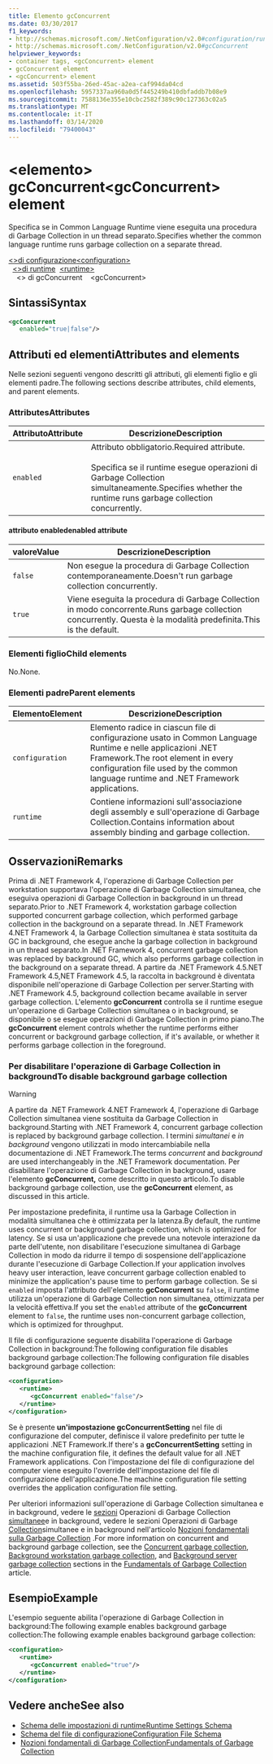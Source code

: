 ```yaml
---
title: Elemento gcConcurrent
ms.date: 03/30/2017
f1_keywords:
- http://schemas.microsoft.com/.NetConfiguration/v2.0#configuration/runtime/gcConcurrent
- http://schemas.microsoft.com/.NetConfiguration/v2.0#gcConcurrent
helpviewer_keywords:
- container tags, <gcConcurrent> element
- gcConcurrent element
- <gcConcurrent> element
ms.assetid: 503f55ba-26ed-45ac-a2ea-caf994da04cd
ms.openlocfilehash: 5957337aa960a0d5f445249b410dbfaddb7b08e9
ms.sourcegitcommit: 7588136e355e10cbc2582f389c90c127363c02a5
ms.translationtype: MT
ms.contentlocale: it-IT
ms.lasthandoff: 03/14/2020
ms.locfileid: "79400043"
---
```

# <a name="gcconcurrent-element"></a><span data-ttu-id="9b58a-102">\<elemento> gcConcurrent</span><span class="sxs-lookup"><span data-stu-id="9b58a-102">\<gcConcurrent> element</span></span>

<span data-ttu-id="9b58a-103">Specifica se in Common Language Runtime viene eseguita una procedura di Garbage Collection in un thread separato.</span><span class="sxs-lookup"><span data-stu-id="9b58a-103">Specifies whether the common language runtime runs garbage collection on a separate thread.</span></span>

<span data-ttu-id="9b58a-104">[\<>di configurazione](../configuration-element.md)</span><span class="sxs-lookup"><span data-stu-id="9b58a-104">[\<configuration>](../configuration-element.md)</span></span>\
<span data-ttu-id="9b58a-105">&nbsp;&nbsp;[\<>di runtime](runtime-element.md)</span><span class="sxs-lookup"><span data-stu-id="9b58a-105">&nbsp;&nbsp;[\<runtime>](runtime-element.md)</span></span>\
<span data-ttu-id="9b58a-106">&nbsp;&nbsp;&nbsp;&nbsp;\<> di gcConcurrent</span><span class="sxs-lookup"><span data-stu-id="9b58a-106">&nbsp;&nbsp;&nbsp;&nbsp;\<gcConcurrent></span></span>

## <a name="syntax"></a><span data-ttu-id="9b58a-107">Sintassi</span><span class="sxs-lookup"><span data-stu-id="9b58a-107">Syntax</span></span>

```xml
<gcConcurrent
   enabled="true|false"/>
```

## <a name="attributes-and-elements"></a><span data-ttu-id="9b58a-108">Attributi ed elementi</span><span class="sxs-lookup"><span data-stu-id="9b58a-108">Attributes and elements</span></span>

<span data-ttu-id="9b58a-109">Nelle sezioni seguenti vengono descritti gli attributi, gli elementi figlio e gli elementi padre.</span><span class="sxs-lookup"><span data-stu-id="9b58a-109">The following sections describe attributes, child elements, and parent elements.</span></span>

### <a name="attributes"></a><span data-ttu-id="9b58a-110">Attributes</span><span class="sxs-lookup"><span data-stu-id="9b58a-110">Attributes</span></span>

|<span data-ttu-id="9b58a-111">Attributo</span><span class="sxs-lookup"><span data-stu-id="9b58a-111">Attribute</span></span>|<span data-ttu-id="9b58a-112">Descrizione</span><span class="sxs-lookup"><span data-stu-id="9b58a-112">Description</span></span>|
|---------------|-----------------|
|`enabled`|<span data-ttu-id="9b58a-113">Attributo obbligatorio.</span><span class="sxs-lookup"><span data-stu-id="9b58a-113">Required attribute.</span></span><br /><br /><span data-ttu-id="9b58a-114">Specifica se il runtime esegue operazioni di Garbage Collection simultaneamente.</span><span class="sxs-lookup"><span data-stu-id="9b58a-114">Specifies whether the runtime runs garbage collection concurrently.</span></span>|

#### <a name="enabled-attribute"></a><span data-ttu-id="9b58a-115">attributo enabled</span><span class="sxs-lookup"><span data-stu-id="9b58a-115">enabled attribute</span></span>

|<span data-ttu-id="9b58a-116">valore</span><span class="sxs-lookup"><span data-stu-id="9b58a-116">Value</span></span>|<span data-ttu-id="9b58a-117">Descrizione</span><span class="sxs-lookup"><span data-stu-id="9b58a-117">Description</span></span>|
|-----------|-----------------|
|`false`|<span data-ttu-id="9b58a-118">Non esegue la procedura di Garbage Collection contemporaneamente.</span><span class="sxs-lookup"><span data-stu-id="9b58a-118">Doesn't run garbage collection concurrently.</span></span>|
|`true`|<span data-ttu-id="9b58a-119">Viene eseguita la procedura di Garbage Collection in modo concorrente.</span><span class="sxs-lookup"><span data-stu-id="9b58a-119">Runs garbage collection concurrently.</span></span> <span data-ttu-id="9b58a-120">Questa è la modalità predefinita.</span><span class="sxs-lookup"><span data-stu-id="9b58a-120">This is the default.</span></span>|

### <a name="child-elements"></a><span data-ttu-id="9b58a-121">Elementi figlio</span><span class="sxs-lookup"><span data-stu-id="9b58a-121">Child elements</span></span>

<span data-ttu-id="9b58a-122">No.</span><span class="sxs-lookup"><span data-stu-id="9b58a-122">None.</span></span>

### <a name="parent-elements"></a><span data-ttu-id="9b58a-123">Elementi padre</span><span class="sxs-lookup"><span data-stu-id="9b58a-123">Parent elements</span></span>

|<span data-ttu-id="9b58a-124">Elemento</span><span class="sxs-lookup"><span data-stu-id="9b58a-124">Element</span></span>|<span data-ttu-id="9b58a-125">Descrizione</span><span class="sxs-lookup"><span data-stu-id="9b58a-125">Description</span></span>|
|-------------|-----------------|
|`configuration`|<span data-ttu-id="9b58a-126">Elemento radice in ciascun file di configurazione usato in Common Language Runtime e nelle applicazioni .NET Framework.</span><span class="sxs-lookup"><span data-stu-id="9b58a-126">The root element in every configuration file used by the common language runtime and .NET Framework applications.</span></span>|
|`runtime`|<span data-ttu-id="9b58a-127">Contiene informazioni sull'associazione degli assembly e sull'operazione di Garbage Collection.</span><span class="sxs-lookup"><span data-stu-id="9b58a-127">Contains information about assembly binding and garbage collection.</span></span>|

## <a name="remarks"></a><span data-ttu-id="9b58a-128">Osservazioni</span><span class="sxs-lookup"><span data-stu-id="9b58a-128">Remarks</span></span>

<span data-ttu-id="9b58a-129">Prima di .NET Framework 4, l'operazione di Garbage Collection per workstation supportava l'operazione di Garbage Collection simultanea, che eseguiva operazioni di Garbage Collection in background in un thread separato.</span><span class="sxs-lookup"><span data-stu-id="9b58a-129">Prior to .NET Framework 4, workstation garbage collection supported concurrent garbage collection, which performed garbage collection in the background on a separate thread.</span></span> <span data-ttu-id="9b58a-130">In .NET Framework 4.NET Framework 4, la Garbage Collection simultanea è stata sostituita da GC in background, che esegue anche la garbage collection in background in un thread separato.</span><span class="sxs-lookup"><span data-stu-id="9b58a-130">In .NET Framework 4, concurrent garbage collection was replaced by background GC, which also performs garbage collection in the background on a separate thread.</span></span> <span data-ttu-id="9b58a-131">A partire da .NET Framework 4.5.NET Framework 4.5,NET Framework 4.5, la raccolta in background è diventata disponibile nell'operazione di Garbage Collection per server.</span><span class="sxs-lookup"><span data-stu-id="9b58a-131">Starting with .NET Framework 4.5, background collection became available in server garbage collection.</span></span> <span data-ttu-id="9b58a-132">L'elemento **gcConcurrent** controlla se il runtime esegue un'operazione di Garbage Collection simultanea o in background, se disponibile o se esegue operazioni di Garbage Collection in primo piano.</span><span class="sxs-lookup"><span data-stu-id="9b58a-132">The **gcConcurrent** element controls whether the runtime performs either concurrent or background garbage collection, if it's available, or whether it performs garbage collection in the foreground.</span></span>

### <a name="to-disable-background-garbage-collection"></a><span data-ttu-id="9b58a-133">Per disabilitare l'operazione di Garbage Collection in background</span><span class="sxs-lookup"><span data-stu-id="9b58a-133">To disable background garbage collection</span></span>

> [!WARNING]
> <span data-ttu-id="9b58a-134">A partire da .NET Framework 4.NET Framework 4, l'operazione di Garbage Collection simultanea viene sostituita da Garbage Collection in background.</span><span class="sxs-lookup"><span data-stu-id="9b58a-134">Starting with .NET Framework 4, concurrent garbage collection is replaced by background garbage collection.</span></span> <span data-ttu-id="9b58a-135">I termini *simultanei* e *in background* vengono utilizzati in modo intercambiabile nella documentazione di .NET Framework.</span><span class="sxs-lookup"><span data-stu-id="9b58a-135">The terms *concurrent* and *background* are used interchangeably in the .NET Framework documentation.</span></span> <span data-ttu-id="9b58a-136">Per disabilitare l'operazione di Garbage Collection in background, usare l'elemento **gcConcurrent,** come descritto in questo articolo.</span><span class="sxs-lookup"><span data-stu-id="9b58a-136">To disable background garbage collection, use the **gcConcurrent** element, as discussed in this article.</span></span>

<span data-ttu-id="9b58a-137">Per impostazione predefinita, il runtime usa la Garbage Collection in modalità simultanea che è ottimizzata per la latenza.</span><span class="sxs-lookup"><span data-stu-id="9b58a-137">By default, the runtime uses concurrent or background garbage collection, which is optimized for latency.</span></span> <span data-ttu-id="9b58a-138">Se si usa un'applicazione che prevede una notevole interazione da parte dell'utente, non disabilitare l'esecuzione simultanea di Garbage Collection in modo da ridurre il tempo di sospensione dell'applicazione durante l'esecuzione di Garbage Collection.</span><span class="sxs-lookup"><span data-stu-id="9b58a-138">If your application involves heavy user interaction, leave concurrent garbage collection enabled to minimize the application's pause time to perform garbage collection.</span></span> <span data-ttu-id="9b58a-139">Se si `enabled` imposta l'attributo dell'elemento **gcConcurrent** su `false`, il runtime utilizza un'operazione di Garbage Collection non simultanea, ottimizzata per la velocità effettiva.</span><span class="sxs-lookup"><span data-stu-id="9b58a-139">If you set the `enabled` attribute of the **gcConcurrent** element to `false`, the runtime uses non-concurrent garbage collection, which is optimized for throughput.</span></span>

<span data-ttu-id="9b58a-140">Il file di configurazione seguente disabilita l'operazione di Garbage Collection in background:The following configuration file disables background garbage collection:</span><span class="sxs-lookup"><span data-stu-id="9b58a-140">The following configuration file disables background garbage collection:</span></span>

```xml
<configuration>
   <runtime>
      <gcConcurrent enabled="false"/>
   </runtime>
</configuration>
```

<span data-ttu-id="9b58a-141">Se è presente **un'impostazione gcConcurrentSetting** nel file di configurazione del computer, definisce il valore predefinito per tutte le applicazioni .NET Framework.</span><span class="sxs-lookup"><span data-stu-id="9b58a-141">If there's a **gcConcurrentSetting** setting in the machine configuration file, it defines the default value for all .NET Framework applications.</span></span> <span data-ttu-id="9b58a-142">Con l'impostazione del file di configurazione del computer viene eseguito l'override dell'impostazione del file di configurazione dell'applicazione.</span><span class="sxs-lookup"><span data-stu-id="9b58a-142">The machine configuration file setting overrides the application configuration file setting.</span></span>

<span data-ttu-id="9b58a-143">Per ulteriori informazioni sull'operazione di Garbage Collection simultanea e in background, vedere le [sezioni](../../../../standard/garbage-collection/fundamentals.md#background-server-garbage-collection) Operazioni di Garbage Collection [simultanee](../../../../standard/garbage-collection/fundamentals.md#concurrent-garbage-collection)e in background, vedere le sezioni Operazioni di Garbage [Collection](../../../../standard/garbage-collection/fundamentals.md#background-workstation-garbage-collection)simultanee e in background nell'articolo [Nozioni fondamentali sulla Garbage Collection](../../../../standard/garbage-collection/fundamentals.md) .</span><span class="sxs-lookup"><span data-stu-id="9b58a-143">For more information on concurrent and background garbage collection, see the [Concurrent garbage collection](../../../../standard/garbage-collection/fundamentals.md#concurrent-garbage-collection), [Background workstation garbage collection](../../../../standard/garbage-collection/fundamentals.md#background-workstation-garbage-collection), and [Background server garbage collection](../../../../standard/garbage-collection/fundamentals.md#background-server-garbage-collection) sections in the [Fundamentals of Garbage Collection](../../../../standard/garbage-collection/fundamentals.md) article.</span></span>

## <a name="example"></a><span data-ttu-id="9b58a-144">Esempio</span><span class="sxs-lookup"><span data-stu-id="9b58a-144">Example</span></span>

<span data-ttu-id="9b58a-145">L'esempio seguente abilita l'operazione di Garbage Collection in background:The following example enables background garbage collection:</span><span class="sxs-lookup"><span data-stu-id="9b58a-145">The following example enables background garbage collection:</span></span>

```xml
<configuration>
   <runtime>
      <gcConcurrent enabled="true"/>
   </runtime>
</configuration>
```

## <a name="see-also"></a><span data-ttu-id="9b58a-146">Vedere anche</span><span class="sxs-lookup"><span data-stu-id="9b58a-146">See also</span></span>

- [<span data-ttu-id="9b58a-147">Schema delle impostazioni di runtime</span><span class="sxs-lookup"><span data-stu-id="9b58a-147">Runtime Settings Schema</span></span>](index.md)
- [<span data-ttu-id="9b58a-148">Schema del file di configurazione</span><span class="sxs-lookup"><span data-stu-id="9b58a-148">Configuration File Schema</span></span>](../index.md)
- [<span data-ttu-id="9b58a-149">Nozioni fondamentali di Garbage Collection</span><span class="sxs-lookup"><span data-stu-id="9b58a-149">Fundamentals of Garbage Collection</span></span>](../../../../standard/garbage-collection/fundamentals.md)
